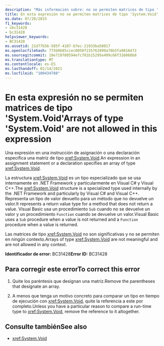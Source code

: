 ```yaml
---
description: "Más información sobre: no se permiten matrices de tipo ' System. void ' en esta expresión"
title: En esta expresión no se permiten matrices de tipo 'System.Void'
ms.date: 07/20/2015
f1_keywords:
- vbc31428
- bc31428
helpviewer_keywords:
- BC31428
ms.assetid: 21d77b56-585f-4107-b7ec-21933ba58017
ms.openlocfilehash: 775b0685ccec0050f235762899a76b5fa9816472
ms.sourcegitcommit: 10e719780594efc781b15295e499c66f316068b8
ms.translationtype: MT
ms.contentlocale: es-ES
ms.lasthandoff: 02/14/2021
ms.locfileid: "100434788"
---
```

# <a name="arrays-of-type-systemvoid-are-not-allowed-in-this-expression"></a><span data-ttu-id="dae3e-103">En esta expresión no se permiten matrices de tipo 'System.Void'</span><span class="sxs-lookup"><span data-stu-id="dae3e-103">Arrays of type 'System.Void' are not allowed in this expression</span></span>

<span data-ttu-id="dae3e-104">Una expresión en una instrucción de asignación o una declaración especifica una matriz de tipo <xref:System.Void>.</span><span class="sxs-lookup"><span data-stu-id="dae3e-104">An expression in an assignment statement or a declaration specifies an array of type <xref:System.Void>.</span></span>  
  
 <span data-ttu-id="dae3e-105">La estructura <xref:System.Void> es un tipo especializado que se usa internamente en .NET Framework y particularmente en Visual C# y Visual C++.</span><span class="sxs-lookup"><span data-stu-id="dae3e-105">The <xref:System.Void> structure is a specialized type used internally by the .NET Framework and particularly by Visual C# and Visual C++.</span></span> <span data-ttu-id="dae3e-106">Representa un tipo de valor devuelto para un método que no devuelve un valor.</span><span class="sxs-lookup"><span data-stu-id="dae3e-106">It represents a return value type for a method that does not return a value.</span></span> <span data-ttu-id="dae3e-107">Visual Basic usa un procedimiento `Sub` cuando no se devuelve un valor y un procedimiento `Function` cuando se devuelve un valor.</span><span class="sxs-lookup"><span data-stu-id="dae3e-107">Visual Basic uses a `Sub` procedure when a value is not returned and a `Function` procedure when a value is returned.</span></span>  
  
 <span data-ttu-id="dae3e-108">Las matrices de tipo <xref:System.Void> no son significativas y no se permiten en ningún contexto.</span><span class="sxs-lookup"><span data-stu-id="dae3e-108">Arrays of type <xref:System.Void> are not meaningful and are not allowed in any context.</span></span>  
  
 <span data-ttu-id="dae3e-109">**Identificador de error:** BC31428</span><span class="sxs-lookup"><span data-stu-id="dae3e-109">**Error ID:** BC31428</span></span>  
  
## <a name="to-correct-this-error"></a><span data-ttu-id="dae3e-110">Para corregir este error</span><span class="sxs-lookup"><span data-stu-id="dae3e-110">To correct this error</span></span>  
  
1. <span data-ttu-id="dae3e-111">Quite los paréntesis que designan una matriz.</span><span class="sxs-lookup"><span data-stu-id="dae3e-111">Remove the parentheses that designate an array.</span></span>  
  
2. <span data-ttu-id="dae3e-112">A menos que tenga un motivo concreto para comparar un tipo en tiempo de ejecución con <xref:System.Void>, quite la referencia a este por completo.</span><span class="sxs-lookup"><span data-stu-id="dae3e-112">Unless you have a particular reason to compare a run-time type to <xref:System.Void>, remove the reference to it altogether.</span></span>  
  
## <a name="see-also"></a><span data-ttu-id="dae3e-113">Consulte también</span><span class="sxs-lookup"><span data-stu-id="dae3e-113">See also</span></span>

- <xref:System.Void>
